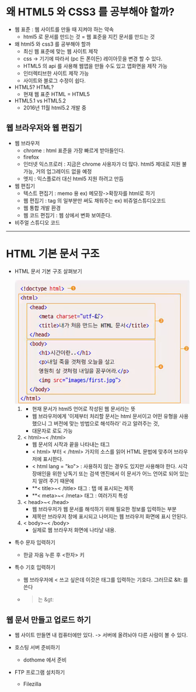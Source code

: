 왜 HTML5 와 CSS3 를 공부해야 할까?
================
* 웹 표준 : 웹 사이트를 만들 때 지켜야 하는 약속
    - html5 로 문서를 만드는 것 = 웹 표준을 지킨 문서를 만드는 것
* 왜 html5 와 css3 를 공부해야 할까
    - 최신 웹 표준에 맞는 웹 사이트 제작
    - css -> 기기에 따라서 (pc 든 폰이든) 레이아웃을 변경 할 수 있다.
    - HTML5 의 api 를 사용해 웹앱을 만들 수도 있고 앱화면을 제작 가능
    - 인터렉티브한 사이트 제작 가능
    - 사이트와 블로그 수정이 쉽다.
* HTML5? HTML?
    - 현재 웹 표준 HTML = HTML5 
* HTML5.1 vs HTML5.2
    - 2016년 11월 html5.2 개발 중

## 웹 브라우저와 웹 편집기
* 웹 브라우저
    - chrome : html 표준을 가장 빠르게 받아들인다.
    - firefox 
    - 인터넷 익스프로러 : 지금은 chrome 사용자가 더 많다. html5 제대로 지원 불가능, 거의 업그레이드 없을 예정
    - 엣지 : 익스플로러 대신 html5 지원 하려고 만듬
* 웹 편집기
    - 텍스트 편집기 : memo 용 ex) 메모장->확장자를 html로 하기
    - 웹 편집기 : tag 의 일부분만 써도 채워주는 ex) 비쥬얼스튜디오코드
    - 웹 통합 개발 환경
    - 웹 코드 편집기 : 웹 상에서 변화 보여준다.
* 비주얼 스튜디오 코드
* * *
HTML 기본 문서 구조
===================
* HTML 문서 기본 구조 살펴보기
    
    <img src="html 구조.png">

    1. <!doctype html>
        - 현재 문서가 html5 언어로 작성된 웹 문서라는 뜻
        - 웹 브라우저에게 '이제부터 처리할 문서는 html 문서이고 어떤 유형을 사용했으니 그 버전에 맞는 방법으로 해석하라' 라고 알려주는 것,
        - 대문자로 <!DOCTYPE html> 로도 가능
    2. < html>~< /html>
        - 웹 문서의 시작과 끝을 나타내는 태그
        - < html> 부터 < /html> 가지의 소스를 읽어 HTML 문법에 맞추어 브라우저에 표시한다.
        - < html lang = "ko"> : 사용하지 않는 경우도 있지만 사용해야 한다. 시각장애인을 위한 낭독기 또는 검색 앤진에서 이 문서가 어느 언어로 되어 있는지 알려 주기 때문에
        - **< title>~< /title> 태그 : 탭 에 표시되는 제목
        - **< meta>~< /meta> 태그 : 여러가지 특성
    3. < head>~< /head>
        - 웹 브라우저가 웹 문서를 해석하기 위해 필요한 정보를 입력하는 부분
        - 제목만 브라우저 창에 표시되고 나머지는 웹 브라우저 화면에 표시 안된다.
    4. < body>~< /body>
        - 실제로 웹 브라우저 화면에 나타날 내용.
* 특수 문자 입력하기
    - 한글 자음 누른 후 <한자> 키
    
* 특수 기호 입력하기
    - 웹 브라우저에 < 쓰고 싶은데 이것은 태그를 입력하는 기호다. 그러므로 &lt: 를 쓴다
    - > 는 &gt:
## 웹 문서 만들고 업로드 하기
* 웹 사이트 만들면 내 컴퓨터에만 있다. -> 서버에 올려놔야 다른 사람이 볼 수 있다.

* 호스팅 서버 준비하기
    - dothome 에서 준비
* FTP 프로그램 설치하기
    - Filezilla